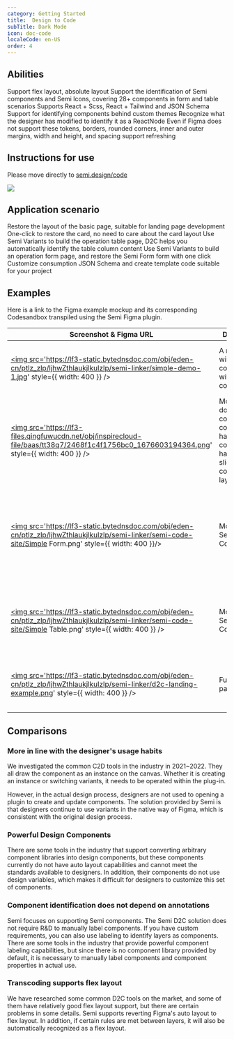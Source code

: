 ```yaml
---
category: Getting Started
title:  Design to Code
subTitle: Dark Mode
icon: doc-code
localeCode: en-US
order: 4
---
```


## Abilities

<div>
     <Row gutter={[20, 20]}>
         <Col span={8}>
             <FeatureCard title='Support basic UI transcode'>
                 Support flex layout, absolute layout
             </FeatureCard>
         </Col>
         <Col span={8}>
             <FeatureCard title='Support Semi components'>
                Support the identification of Semi components and Semi Icons, covering 28+ components in form and table scenarios
             </FeatureCard>
         </Col>
         <Col span={8}>
             <FeatureCard title='Support exporting different stack codes' >
                 Supports React + Scss, React + Tailwind and JSON Schema
             </FeatureCard>
         </Col>
     </Row>
</div>
<div>
     <Row gutter={[20, 20]}>
         <Col span={8}>
             <FeatureCard title='Support to identify other theme components'>
                 Support for identifying components behind custom themes
             </FeatureCard>
         </Col>
         <Col span={8}>
             <FeatureCard title='Nested components and custom content recognition'>
                 Recognize what the designer has modified to identify it as a ReactNode
             </FeatureCard>
         </Col>
         <Col span={8}>
             <FeatureCard title='Support refreshing component rounded corners and spacing'>
                 Even if Figma does not support these tokens, borders, rounded corners, inner and outer margins, width and height, and spacing support refreshing
             </FeatureCard>
         </Col>
     </Row>
</div>

## Instructions for use

Please move directly to <a href="https://semi.design/code" target="_blank">semi.design/code</a>

![](https://lf3-files.qingfuwucdn.net/obj/inspirecloud-file/baas/tt38q7/1aaf72252f553443_1676606724044.png)

## Application scenario

<div>
     <Row gutter={[20, 20]}>
         <Col span={8}>
             <FeatureCard title='Basic page transcode' >
                Restore the layout of the basic page, suitable for landing page development
             </FeatureCard>
         </Col>
         <Col span={8}>
             <FeatureCard title='Card transcode' >
                One-click to restore the card, no need to care about the card layout
             </FeatureCard>
         </Col>
         <Col span={8}>
             <FeatureCard title='Form page transcode' >
                Use Semi Variants to build the operation table page, D2C helps you automatically identify the table column content
             </FeatureCard>
         </Col>
     </Row>
     <Row gutter={[20, 20]}>
         <Col span={8}>
             <FeatureCard title='Form page transcode' >
                Use Semi Variants to build an operation form page, and restore the Semi Form form with one click
             </FeatureCard>
         </Col>
         <Col span={8}>
             <FeatureCard title='Use JSON Schema'>
                Customize consumption JSON Schema and create template code suitable for your project
             </FeatureCard>
         </Col>
         <Col span={8}>
             <FeatureCard />
         </Col>
     </Row>
</div>

## Examples

Here is a link to the Figma example mockup and its corresponding Codesandbox transpiled using the Semi Figma plugin.

| Screenshot & Figma URL                                                                                                                                                                                                                                                                                                                         | Draft Type                                                                                        | Desciption                                                                                          | Codesandbox                                                                                  |
|------------------------------------------------------------------------------------------------------------------------------------------------------------------------------------------------------------------------------------------------------------------------------------------------------------------------------------------------|---------------------------------------------------------------------------------------------------|-----------------------------------------------------------------------------------------------------|----------------------------------------------------------------------------------------------|
| <a href='https://www.figma.com/file/TlLeWouyImYUexTmhdLiIn/D2C-Getting-Start-Demo?node-id=5%3A2092' target="_blank" rel="noreferrer noopener"><img src='https://lf3-static.bytednsdoc.com/obj/eden-cn/ptlz_zlp/ljhwZthlaukjlkulzlp/semi-linker/simple-demo-1.jpg' style={{ width:  400 }} /></a>                                               | A module with simple content without components                                                   | Can be used to quickly restore layout and content                                                   | <a href='https://codesandbox.io/s/w1z9yx' target="_blank" rel="noreferrer noopener">Link</a> |
| <a href='https://www.figma.com/file/TlLeWouyImYUexTmhdLiIn/D2C-Getting-Start-Demo?node-id=1%3A275' target="_blank" rel="noreferrer noopener"><img src='https://lf3-files.qingfuwucdn.net/obj/inspirecloud-file/baas/tt38q7/2468f1c4f1756bc0_1676603194364.png' style={{ width:  400 }} /></a>                                                  | Modules that do not contain components, have more content, or have a slightly more complex layout | Can be used to quickly restore layout and content                                                   | <a href='https://codesandbox.io/s/905ncn' target="_blank" rel="noreferrer noopener">Link</a> |
| <a href='https://www.figma.com/file/TlLeWouyImYUexTmhdLiIn/D2C-Getting-Start-Demo%EF%BC%88Figma-Community%EF%BC%89?node-id=419%3A90854&t=PMnGQ3VQIoGQZZPl-4' target="_blank"><img src='https://lf3-static.bytednsdoc.com/obj/eden-cn/ptlz_zlp/ljhwZthlaukjlkulzlp/semi-linker/semi-code-site/Simple Form.png' style={{ width:  400 }}/></a>    | Module with Semi Form Components                                                                  | Can be used to quickly restore the layout and content, and identify the Props of the Semi component | <a href='https://codesandbox.io/s/nzsf0j' target="_blank">Link</a>                           |
| <a href='https://www.figma.com/file/TlLeWouyImYUexTmhdLiIn/D2C-Getting-Start-Demo%EF%BC%88Figma-Community%EF%BC%89?node-id=419%3A128959&t=PMnGQ3VQIoGQZZPl-4' target="_blank"><img src='https://lf3-static.bytednsdoc.com/obj/eden-cn/ptlz_zlp/ljhwZthlaukjlkulzlp/semi-linker/semi-code-site/Simple Table.png' style={{ width:  400 }} /></a> | Module with Semi Table Components                                                                 | Can be used to quickly identify table columns, create Table                                         | <a href='https://codesandbox.io/s/happy-browser-dt34sr' target="_blank">Link</a>             |
| <a href='https://www.figma.com/file/TlLeWouyImYUexTmhdLiIn/D2C-Getting-Start-Demo?node-id=1%3A276' target="_blank" rel="noreferrer noopener"><img src='https://lf3-static.bytednsdoc.com/obj/eden-cn/ptlz_zlp/ljhwZthlaukjlkulzlp/semi-linker/d2c-landing-example.png' style={{ width:  400 }} /></a>                                          | Full landing page                                                                                 | Can be used to quickly restore layout and content                                                   | <a href='https://codesandbox.io/s/cvhhqt' target="_blank" rel="noreferrer noopener">Link</a> |

## Comparisons

### More in line with the designer's usage habits

We investigated the common C2D tools in the industry in 2021~2022. They all draw the component as an instance on the canvas. Whether it is creating an instance or switching variants, it needs to be operated within the plug-in.

However, in the actual design process, designers are not used to opening a plugin to create and update components. The solution provided by Semi is that designers continue to use variants in the native way of Figma, which is consistent with the original design process.

### Powerful Design Components

There are some tools in the industry that support converting arbitrary component libraries into design components, but these components currently do not have auto layout capabilities and cannot meet the standards available to designers. In addition, their components do not use design variables, which makes it difficult for designers to customize this set of components.

### Component identification does not depend on annotations

Semi focuses on supporting Semi components. The Semi D2C solution does not require R&D to manually label components. If you have custom requirements, you can also use labeling to identify layers as components. There are some tools in the industry that provide powerful component labeling capabilities, but since there is no component library provided by default, it is necessary to manually label components and component properties in actual use.

### Transcoding supports flex layout

We have researched some common D2C tools on the market, and some of them have relatively good flex layout support, but there are certain problems in some details. Semi supports reverting Figma's auto layout to flex layout. In addition, if certain rules are met between layers, it will also be automatically recognized as a flex layout.